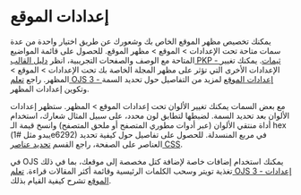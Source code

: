 # إعدادات الموقع

يمكنك تخصيص مظهر الموقع الخاص بك وشعورك عن طريق اختيار واحدة من عدة سمات متاحة تحت الإعدادات > الموقع > مظهر الموقع. للحصول على قائمة المواضيع المتاحة مع الوصف والصفحات التجريبية، انظر [دليل القالب PKP - ثيمات](https://docs.pkp.sfu.ca/pkp-theming-guide/en/themes). يمكنك تغيير الإعدادات الأخرى التي تؤثر على مظهر المجلة الخاصة بك تحت الإعدادات > الموقع > المظهر. راجع [تعلم OJS 3 - إعدادات الموقع](https://docs.pkp.sfu.ca/learning-ojs/en/settings-website#appearance) لمزيد من التفاصيل حول تحديد السمة وتكوين إعدادات المظهر.

مع بعض السمات يمكنك تغيير الألوان تحت إعدادات الموقع > المظهر.  ستظهر إعدادات الألوان بعد تحديد السمة. لضبطها لتطابق لون محدد، على سبيل المثال شعارك، استخدام أداة منتقي الألوان (عبر أدوات مطوري المتصفح أو ملحق المتصفح) وانسخ قيمة الـ hex (يبدو مثل #1e6292) في مربع المنسدلة. للحصول على تفاصيل حول كيفية تحديد العناصر على الصفحة، راجع القسم [تحديد عناصر CSS](./creating-stylesheet.md#identifying-elements).

في OJS يمكنك استخدام إضافات خاصة لإضافة كتل مخصصة إلى موقعك، بما في ذلك تغذية تويتر وسحب الكلمات الرئيسية وقائمة أكثر المقالات قراءة. [تعلم OJS 3 - إعدادات الموقع](https://docs.pkp.sfu.ca/learning-ojs/en/settings-website#appearance) تشرح كيفية القيام بذلك.
